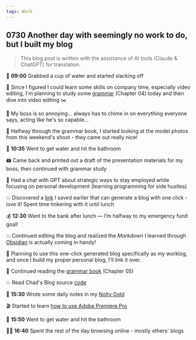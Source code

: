 ```yaml
---
tags: Work
---
```


## 0730 Another day with seemingly no work to do, but I built my blog

> This blog post is written with the assistance of AI tools (Claude & ChatGPT) for translation.

🚰 **09:00** Grabbed a cup of water and started slacking off

💭 Since I figured I could learn some skills on company time, especially video editing, I'm planning to study some [grammar](https://llwslc.github.io/grammar-club/content/Chapter04.html) (Chapter 04) today and then dive into video editing ✂️

💭 My boss is so annoying... always has to chime in on everything everyone says, acting like he's so capable...

📸 Halfway through the grammar book, I started looking at the model photos from this weekend's shoot - they came out really nice!

🚾 **10:35** Went to get water and hit the bathroom

🖨️ Came back and printed out a draft of the presentation materials for my boss, then continued with grammar study

💭 Had a chat with GPT about strategic ways to stay employed while focusing on personal development (learning programming for side hustles)

💥 Discovered a [link](https://chadbaldwin.net/2021/03/14/how-to-build-a-sql-blog.html) I saved earlier that can generate a blog with one click - love it! Spent time tinkering with it until lunch

💰 **12:30** Went to the bank after lunch — I’m halfway to my emergency fund goal!

💥 Continued editing the blog and realized the *Markdown* I learned through [Obsidian](https://obsidian.md/) is actually coming in handy!

💭 Planning to use this one-click generated blog specifically as my worklog, and once I build my proper personal blog, I'll link it over.

📕 Continued reading the [grammar book](https://llwslc.github.io/grammar-club/content/Chapter05) (Chapter 05)

💥 Read Chad's Blog source [code](https://github.com/chadbaldwin/chadbaldwin.github.io)

📓 **15:30** Wrote some daily notes in my [Nolty Gold](https://nolty.jp/gold/)

🎬 Started to learn [how to use Adobe Premiere Pro](https://www.adobe.com/jp/learn/premiere-pro?learnIn=1)

🚾 **15:50** Went to get water and hit the bathroom

🏄‍♀️ **16:40** Spent the rest of the day browsing online - mostly others' blogs


